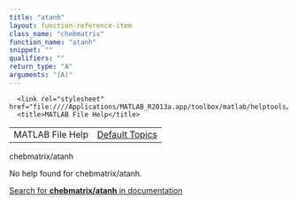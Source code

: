 ```yaml
---
title: "atanh"
layout: function-reference-item
class_name: "chebmatrix"
function_name: "atanh"
snippet: ""
qualifiers: ""
return_type: "A"
arguments: "(A)"
---
```


<html>
   <head>
      <meta http-equiv="Content-Type" content="text/html; charset=utf-8">
   
      <link rel="stylesheet" href="file:////Applications/MATLAB_R2013a.app/toolbox/matlab/helptools/private/helpwin.css">
      <title>MATLAB File Help</title>
   </head>
   <body>
      <!--Single-page help-->
      <table border="0" cellspacing="0" width="100%">
         <tr class="subheader">
            <td class="headertitle">MATLAB File Help</td>
            <td class="subheader-right"><a href="matlab:helpwin">Default Topics</a></td>
         </tr>
      </table>
      <div class="title">chebmatrix/atanh</div>
      <!--No help found-->
      <p>No help found for <span class="helptopic">chebmatrix/atanh</span>.
      </p>
      <p><a href="matlab:docsearch('chebmatrix/atanh')">
            Search for <b>chebmatrix/atanh</b> in documentation
            </a></p>
   </body>
</html>
